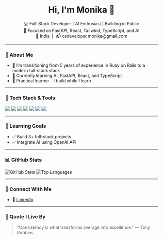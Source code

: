 <h1 align="center">Hi, I'm Monika 👋</h1>

<p align="center">
  💻 Full-Stack Developer | AI Enthusiast | Building in Public<br>
  🎯 Focused on FastAPI, React, Tailwind, TypeScript, and AI<br>
  📍 India &nbsp;|&nbsp; 📬 osdeveloper.monika@gmail.com
</p>

---

### 🚀 About Me

- 🔭 I’m transitioning from 5 years of experience in Ruby on Rails to a modern full-stack stack
- 🌱 Currently learning AI, FastAPI, React, and TypeScript
- 🧠 Practical learner – I build while I learn
---

### 🧰 Tech Stack & Tools

<p align="left">
  <img src="https://img.shields.io/badge/Python-3776AB?style=flat&logo=python&logoColor=white" />
  <img src="https://img.shields.io/badge/FastAPI-009688?style=flat&logo=fastapi&logoColor=white" />
  <img src="https://img.shields.io/badge/PostgreSQL-4169E1?style=flat&logo=postgresql&logoColor=white" />
  <img src="https://img.shields.io/badge/React-20232A?style=flat&logo=react&logoColor=61DAFB" />
  <img src="https://img.shields.io/badge/Tailwind_CSS-38B2AC?style=flat&logo=tailwind-css&logoColor=white" />
  <img src="https://img.shields.io/badge/TypeScript-007ACC?style=flat&logo=typescript&logoColor=white" />
  <img src="https://img.shields.io/badge/GitHub-181717?style=flat&logo=github&logoColor=white" />
</p>

---

### 🌱 Learning Goals

- ✅ Build 3+ full-stack projects
- ✅ Integrate AI using OpenAI API
---

### 📊 GitHub Stats

<p align="left">
  <img src="https://github-readme-stats.vercel.app/api?username=monika-dev&show_icons=true&theme=radical" alt="GitHub Stats" />
  <img src="https://github-readme-stats.vercel.app/api/top-langs/?username=monika-dev&layout=compact&theme=radical" alt="Top Languages" />
</p>

---

### 🔗 Connect With Me

- 💼 [LinkedIn](https://www.linkedin.com/in/monika-monika-69921a239)
---

### 🧠 Quote I Live By

> "Consistency is what transforms average into excellence." — Tony Robbins

